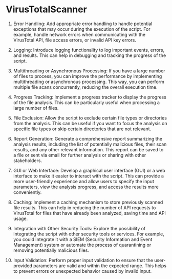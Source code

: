 # VirusTotalScanner

1. Error Handling: Add appropriate error handling to handle potential exceptions that may occur during the execution of the script. For example, handle network errors when communicating with the VirusTotal API, file access errors, or invalid API key errors.

2. Logging: Introduce logging functionality to log important events, errors, and results. This can help in debugging and tracking the progress of the script.

3. Multithreading or Asynchronous Processing: If you have a large number of files to process, you can improve the performance by implementing multithreading or asynchronous processing. This way, you can perform multiple file scans concurrently, reducing the overall execution time.

4. Progress Tracking: Implement a progress tracker to display the progress of the file analysis. This can be particularly useful when processing a large number of files.

5. File Exclusion: Allow the script to exclude certain file types or directories from the analysis. This can be useful if you want to focus the analysis on specific file types or skip certain directories that are not relevant.

6. Report Generation: Generate a comprehensive report summarizing the analysis results, including the list of potentially malicious files, their scan results, and any other relevant information. This report can be saved to a file or sent via email for further analysis or sharing with other stakeholders.

7. GUI or Web Interface: Develop a graphical user interface (GUI) or a web interface to make it easier to interact with the script. This can provide a more user-friendly experience and allow users to specify the input parameters, view the analysis progress, and access the results more conveniently.

8. Caching: Implement a caching mechanism to store previously scanned file results. This can help in reducing the number of API requests to VirusTotal for files that have already been analyzed, saving time and API usage.

9. Integration with Other Security Tools: Explore the possibility of integrating the script with other security tools or services. For example, you could integrate it with a SIEM (Security Information and Event Management) system or automate the process of quarantining or removing potentially malicious files.

10. Input Validation: Perform proper input validation to ensure that the user-provided parameters are valid and within the expected range. This helps to prevent errors or unexpected behavior caused by invalid input.

